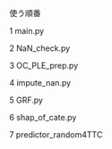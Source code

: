 使う順番

1 main.py

2 NaN_check.py

3 OC_PLE_prep.py

4 impute_nan.py

5 GRF.py

6 shap_of_cate.py

7 predictor_random4TTC
